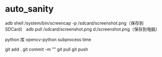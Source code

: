 # auto_sanity
adb shell /system/bin/screencap -p /sdcard/screenshot.png（保存到SDCard）
adb pull /sdcard/screenshot.png d:/screenshot.png（保存到电脑）

python 库
opencv-python
subprocess
time

git add .
git commit -m ""
git pull
git push
